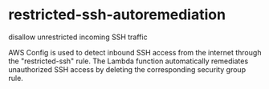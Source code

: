 # restricted-ssh-autoremediation
disallow unrestricted incoming SSH traffic

AWS Config is used to detect inbound SSH access from the internet through the "restricted-ssh" rule. 
The Lambda function automatically remediates unauthorized SSH access by deleting the corresponding security group rule.
